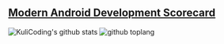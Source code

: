 [__Modern Android Development Scorecard__](https://madscorecard.withgoogle.com/scorecards/688745751/ "MAD Scorecard")
---
![KuliCoding's github stats](https://github-readme-stats.vercel.app/api?username=kulicoding1963&show_icons=true&theme=dark)
![github toplang](https://github-readme-stats.vercel.app/api/top-langs/?username=kulicoding1963&layout=compact&theme=nightowl)
